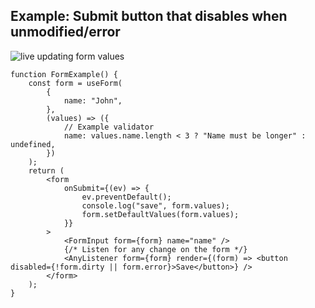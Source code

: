 ## Example: Submit button that disables when unmodified/error

![live updating form values](https://raw.githubusercontent.com/wiki/CodeStix/typed-react-form/images/submitbutton.gif)

```tsx
function FormExample() {
    const form = useForm(
        {
            name: "John",
        },
        (values) => ({
            // Example validator
            name: values.name.length < 3 ? "Name must be longer" : undefined,
        })
    );
    return (
        <form
            onSubmit={(ev) => {
                ev.preventDefault();
                console.log("save", form.values);
                form.setDefaultValues(form.values);
            }}
        >
            <FormInput form={form} name="name" />
            {/* Listen for any change on the form */}
            <AnyListener form={form} render={(form) => <button disabled={!form.dirty || form.error}>Save</button>} />
        </form>
    );
}
```

